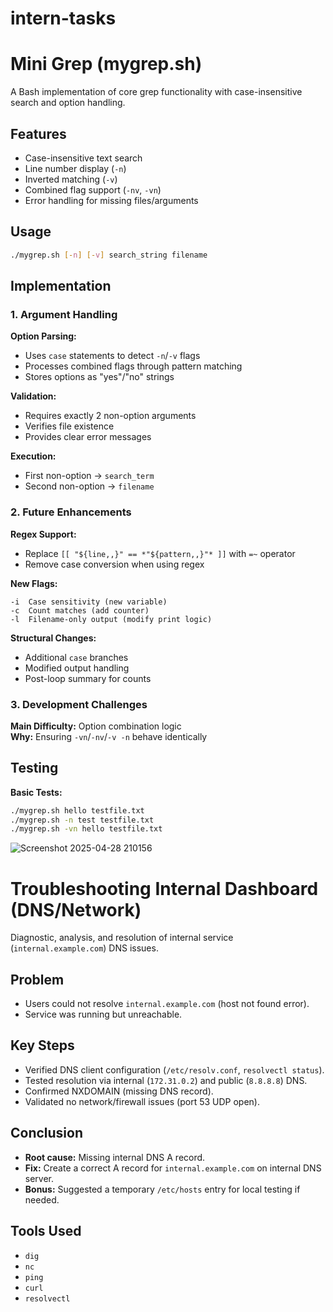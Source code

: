 # intern-tasks


# Mini Grep (mygrep.sh)

A Bash implementation of core grep functionality with case-insensitive search and option handling.

## Features
- Case-insensitive text search
- Line number display (`-n`)
- Inverted matching (`-v`)
- Combined flag support (`-nv`, `-vn`)
- Error handling for missing files/arguments

## Usage
```bash
./mygrep.sh [-n] [-v] search_string filename
```

## Implementation

### 1. Argument Handling
**Option Parsing:**
- Uses `case` statements to detect `-n`/`-v` flags
- Processes combined flags through pattern matching
- Stores options as "yes"/"no" strings

**Validation:**
- Requires exactly 2 non-option arguments
- Verifies file existence
- Provides clear error messages

**Execution:**
- First non-option → `search_term`
- Second non-option → `filename`

### 2. Future Enhancements
**Regex Support:**
- Replace `[[ "${line,,}" == *"${pattern,,}"* ]]` with `=~` operator
- Remove case conversion when using regex

**New Flags:**
```text
-i  Case sensitivity (new variable)
-c  Count matches (add counter)
-l  Filename-only output (modify print logic)
```
**Structural Changes:**
- Additional `case` branches
- Modified output handling
- Post-loop summary for counts

### 3. Development Challenges
**Main Difficulty:** Option combination logic  
**Why:** Ensuring `-vn`/`-nv`/`-v -n` behave identically

## Testing
**Basic Tests:**
```bash
./mygrep.sh hello testfile.txt
./mygrep.sh -n test testfile.txt
./mygrep.sh -vn hello testfile.txt
```
![Screenshot 2025-04-28 210156](https://github.com/user-attachments/assets/ec25bb86-94be-41dc-9b89-d38af7ede825)
# Troubleshooting Internal Dashboard (DNS/Network)

Diagnostic, analysis, and resolution of internal service (`internal.example.com`) DNS issues.

## Problem
- Users could not resolve `internal.example.com` (host not found error).
- Service was running but unreachable.

## Key Steps
- Verified DNS client configuration (`/etc/resolv.conf`, `resolvectl status`).
- Tested resolution via internal (`172.31.0.2`) and public (`8.8.8.8`) DNS.
- Confirmed NXDOMAIN (missing DNS record).
- Validated no network/firewall issues (port 53 UDP open).

## Conclusion
- **Root cause:** Missing internal DNS A record.
- **Fix:** Create a correct A record for `internal.example.com` on internal DNS server.
- **Bonus:** Suggested a temporary `/etc/hosts` entry for local testing if needed.

## Tools Used
- `dig`
- `nc`
- `ping`
- `curl`
- `resolvectl`


